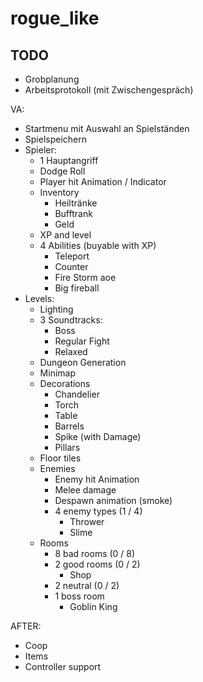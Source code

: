 # rogue_like

## TODO

- Grobplanung
- Arbeitsprotokoll (mit Zwischengespräch)

VA:
- Startmenu mit Auswahl an Spielständen
- Spielspeichern
- Spieler:
	- 1 Hauptangriff
	- Dodge Roll
	- Player hit Animation / Indicator
	- Inventory
		- Heiltränke
		- Bufftrank
		- Geld
	- XP and level
	- 4 Abilities (buyable with XP)
		- Teleport
		- Counter
		- Fire Storm aoe
		- Big fireball
- Levels:
	- Lighting
	- 3 Soundtracks:
		- Boss
		- Regular Fight
		- Relaxed
	- Dungeon Generation
	- Minimap
	- Decorations
		- Chandelier
		- Torch
		- Table
		- Barrels
		- Spike (with Damage)
		- Pillars
	- Floor tiles
	- Enemies
		- Enemy hit Animation
		- Melee damage
		- Despawn animation (smoke)
		- 4 enemy types (1 / 4)
			- Thrower
			- Slime
	- Rooms
		- 8 bad rooms (0 / 8)
		- 2 good rooms (0 / 2)
			- Shop
		- 2 neutral (0 / 2)
		- 1 boss room
			- Goblin King
	
AFTER:
- Coop
- Items
- Controller support
